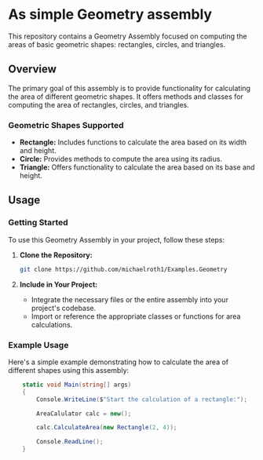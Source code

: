 # As simple Geometry assembly

This repository contains a Geometry Assembly focused on computing the areas of basic geometric shapes: rectangles, circles, and triangles.

## Overview

The primary goal of this assembly is to provide functionality for calculating the area of different geometric shapes. It offers methods and classes for computing the area of rectangles, circles, and triangles.

### Geometric Shapes Supported

- **Rectangle:** Includes functions to calculate the area based on its width and height.
- **Circle:** Provides methods to compute the area using its radius.
- **Triangle:** Offers functionality to calculate the area based on its base and height.

## Usage

### Getting Started

To use this Geometry Assembly in your project, follow these steps:

1. **Clone the Repository:**
    ```bash
    git clone https://github.com/michaelroth1/Examples.Geometry
    ```

2. **Include in Your Project:**
    - Integrate the necessary files or the entire assembly into your project's codebase.
    - Import or reference the appropriate classes or functions for area calculations.

### Example Usage

Here's a simple example demonstrating how to calculate the area of different shapes using this assembly:

```csharp
    static void Main(string[] args)
    {   
        Console.WriteLine($"Start the calculation of a rectangle:");

        AreaCalulator calc = new();

        calc.CalculateArea(new Rectangle(2, 4));

        Console.ReadLine();
    }
```